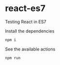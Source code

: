 # react-es7
Testing React in ES7

Install the dependencies
```sh
npm i
```

See the available actions
```sh
npm run
```

